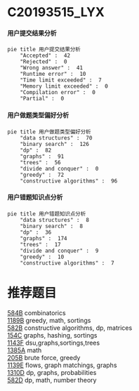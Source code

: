 # C20193515_LYX

<!-- tabs:start -->



#### **用户提交结果分析**

```mermaid
pie title 用户提交结果分析
    "Accepted" :  42
    "Rejected" :  0
    "Wrong answer" :  41
    "Runtime error" :  10
    "Time limit exceeded" :  7
    "Memory limit exceeded" :  0
    "Compilation error" :  0
    "Partial" :  0
```

#### **用户做题类型偏好分析**

```mermaid
pie title 用户做题类型偏好分析
    "data structures" :  70
    "binary search" :  126
    "dp" :  82
    "graphs" :  91
    "trees" :  56
    "divide and conquer" :  0
    "greedy" :  72
    "constructive algorithms" :  96
```
#### **用户错题知识点分析**

```mermaid
pie title 用户错题知识点分析
    "data structures" :  8
    "binary search" :  8
    "dp" :  36
    "graphs" :  174
    "trees" :  17
    "divide and conquer" :  9
    "greedy" :  10
    "constructive algorithms" :  7
```



<!-- tabs:end -->
# 推荐题目
[584B](https://codeforces.com/contest/584/problem/B)		combinatorics		  
[1189B](https://codeforces.com/contest/1189/problem/B)		greedy,
                        math,
                        sortings		  
[582B](https://codeforces.com/contest/582/problem/B)		constructive algorithms,
                        dp,
                        matrices		  
[154C](https://codeforces.com/contest/154/problem/C)		graphs,
                        hashing,
                        sortings		  
[1143F](https://codeforces.com/contest/1143/problem/F)		dsu,graphs,sortings,trees		  
[1385A](https://codeforces.com/contest/1385/problem/A)		math		  
[205B](https://codeforces.com/contest/205/problem/B)		brute force,
                        greedy		  
[1139E](https://codeforces.com/contest/1139/problem/E)		flows,
                        graph matchings,
                        graphs		  
[1310D](https://codeforces.com/contest/1310/problem/D)		dp,
                        graphs,
                        probabilities		  
[582D](https://codeforces.com/contest/582/problem/D)		dp,
                        math,
                        number theory		  
